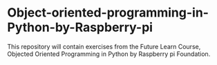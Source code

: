 # Object-oriented-programming-in-Python-by-Raspberry-pi
This repository will contain exercises from the Future Learn Course, Objected Oriented Programming in Python  by Raspberry pi Foundation.
